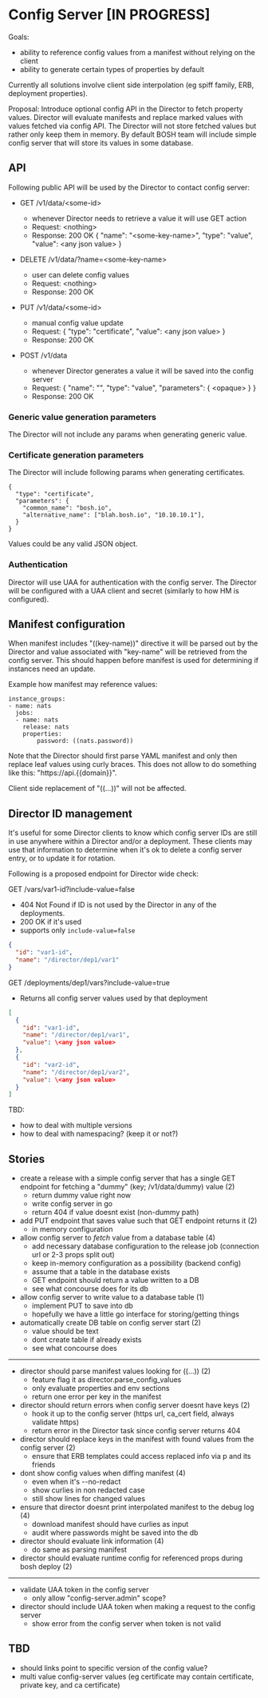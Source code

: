 # Config Server [IN PROGRESS]

Goals:

- ability to reference config values from a manifest without relying on the client
- ability to generate certain types of properties by default

Currently all solutions involve client side interpolation (eg spiff family, ERB, deployment properties).

Proposal: Introduce optional config API in the Director to fetch property values. Director will evaluate manifests and replace marked values with values fetched via config API. The Director will not store fetched values but rather only keep them in memory. By default BOSH team will include simple config server that will store its values in some database.

## API

Following public API will be used by the Director to contact config server:

- GET /v1/data/\<some-id>
  - whenever Director needs to retrieve a value it will use GET action
  - Request: \<nothing>
  - Response: 200 OK { "name": "\<some-key-name>", "type": "value", "value": \<any json value> }

- DELETE /v1/data/?name=\<some-key-name>
  - user can delete config values
  - Request: \<nothing>
  - Response: 200 OK

- PUT /v1/data/\<some-id>
  - manual config value update
  - Request: { "type": "certificate", "value": \<any json value> }
  - Response: 200 OK

- POST /v1/data
  - whenever Director generates a value it will be saved into the config server
  - Request: {
      "name": "<some-key-name>",
      "type": "value",
      "parameters": { \<opaque> }
    }
  - Response: 200 OK

### Generic value generation parameters

The Director will not include any params when generating generic value.

### Certificate generation parameters

The Director will include following params when generating certificates.

```
{
  "type": "certificate",
  "parameters": {
    "common_name": "bosh.io",
    "alternative_name": ["blah.bosh.io", "10.10.10.1"],
  }
}
```

Values could be any valid JSON object.

### Authentication

Director will use UAA for authentication with the config server. The Director will be configured with a UAA client and secret (similarly to how HM is configured).

## Manifest configuration

When manifest includes "((key-name))" directive it will be parsed out by the Director and value associated with "key-name" will be retrieved from the config server. This should happen before manifest is used for determining if instances need an update.

Example how manifest may reference values:

```
instance_groups:
- name: nats
  jobs:
  - name: nats
    release: nats
    properties:
    	password: ((nats.password))
```

Note that the Director should first parse YAML manifest and only then replace leaf values using curly braces. This does not allow to do something like this: "https://api.{{domain}}".

Client side replacement of "((...))" will not be affected.

## Director ID management

It's useful for some Director clients to know which config server IDs are still in use anywhere within a Director and/or a deployment. These clients may use that information to determine when it's ok to delete a config server entry, or to update it for rotation.

Following is a proposed endpoint for Director wide check:

GET /vars/var1-id?include-value=false

- 404 Not Found if ID is not used by the Director in any of the deployments.
- 200 OK if it's used
- supports only `include-value=false`

```json
{
  "id": "var1-id",
  "name": "/director/dep1/var1"
}
```

GET /deployments/dep1/vars?include-value=true

- Returns all config server values used by that deployment

```json
[
  {
    "id": "var1-id",
    "name": "/director/dep1/var1",
    "value": \<any json value>
  },
  {
    "id": "var2-id",
    "name": "/director/dep1/var2",
    "value": \<any json value>
  }
]
```

TBD:
- how to deal with multiple versions
- how to deal with namespacing? (keep it or not?)

## Stories

- create a release with a simple config server that has a single GET endpoint for fetching a "dummy" (key; /v1/data/dummy) value (2)
  - return dummy value right now
  - write config server in go
  - return 404 if value doesnt exist (non-dummy path)
- add PUT endpoint that saves value such that GET endpoint returns it (2)
  - in memory configuration
- allow config server to *fetch* value from a database table (4)
  - add necessary database configuration to the release job (connection url or 2-3 props split out)
  - keep in-memory configuration as a possibility (backend config)
  - assume that a table in the database exists
  - GET endpoint should return a value written to a DB
  - see what concourse does for its db
- allow config server to write value to a database table (1)
  - implement PUT to save into db
  - hopefully we have a little go interface for storing/getting things
- automatically create DB table on config server start (2)
  - value should be text
  - dont create table if already exists
  - see what concourse does

---

- director should parse manifest values looking for ((...)) (2)
  - feature flag it as director.parse_config_values
  - only evaluate properties and env sections
  - return one error per key in the manifest
- director should return errors when config server doesnt have keys (2)
  - hook it up to the config server (https url, ca_cert field, always validate https)
  - return error in the Director task since config server returns 404
- director should replace keys in the manifest with found values from the config server (2)
  - ensure that ERB templates could access replaced info via p and its friends
- dont show config values when diffing manifest (4)
  - even when it's --no-redact
  - show curlies in non redacted case
  - still show lines for changed values
- ensure that director doesnt print interpolated manifest to the debug log (4)
  - download manifest should have curlies as input
  - audit where passwords might be saved into the db
- director should evaluate link information (4)
  - do same as parsing manifest
- director should evaluate runtime config for referenced props during bosh deploy (2)

---

- validate UAA token in the config server
  - only allow "config-server.admin" scope?
- director should include UAA token when making a request to the config server
  - show error from the config server when token is not valid

## TBD

- should links point to specific version of the config value?
- multi value config-server values (eg certificate may contain certificate, private key, and ca certificate)
